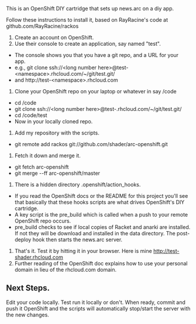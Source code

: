 This is an OpenShift DIY cartridge that sets up news.arc on a diy app.

Follow these instructions to install it, based on RayRacine's code at github.com/RayRacine/rackos

1. Create an account on OpenShift.
1. Use their console to create an application, say named "test".
  * The console shows you that you have a git repo, and a URL for your app.
  * e.g., git clone ssh://\<long number here>@test-\<namespace>.rhcloud.com/~/git/test.git/ 
  * and http://test-\<namespace>.rhcloud.com
1. Clone your OpenShift repo on your laptop or whatever in say /code
  * cd /code
  * git clone ssh://\<long number here>@test-<namespace>.rhcloud.com/~/git/test.git/
  * cd /code/test
  * Now in your locally cloned repo.
1. Add my repository with the scripts.
  * git remote add rackos git://github.com/shader/arc-openshift.git
1. Fetch it down and merge it.
  * git fetch arc-openshift
  * git merge --ff arc-openshift/master
1. There is a hidden directory .openshift/action_hooks.
  * If you read the OpenShift docs or the README for this project you'll see that basically that these hooks scripts are what drives OpenShift's DIY cartridge.
  * A key script is the pre_build which is called when a push to your remote OpenShift repo occurs.  
  * pre_build checks to see if local copies of Racket and anarki are installed.  If not they will be download and installed in the data directory. The post-deploy hook then starts the news.arc server.
1. That's it.  Test it by hitting it in your browser. Here is mine http://test-shader.rhcloud.com
1. Further reading of the OpenShift doc explains how to use your personal domain in lieu of the rhcloud.com domain.

## Next Steps.

Edit your code locally.  Test run it locally or don't.  When ready, commit and push it OpenShift and the scripts will automatically stop/start the server with the new changes.